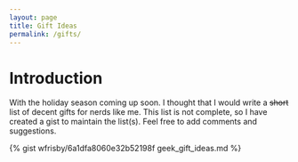 ```yaml
---
layout: page
title: Gift Ideas
permalink: /gifts/
---
```


# Introduction
With the holiday season coming up soon. I thought that I would write a
~~short~~ list of decent gifts for nerds like me. This list is not complete, so
I have created a gist to maintain the list(s). Feel free to add comments and
suggestions.


{% gist wfrisby/6a1dfa8060e32b52198f geek_gift_ideas.md %}
